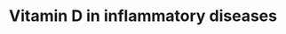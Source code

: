 ---
annotations:
- id: PW:0001011
  parent: classic metabolic pathway
  type: Pathway Ontology
  value: vitamin D metabolic pathway
- id: DOID:0050117
  parent: disease by infectious agent
  type: Disease Ontology
  value: disease by infectious agent
- id: PW:0001028
  parent: disease pathway
  type: Pathway Ontology
  value: infectious disease pathway
authors:
- Laurent
- Egonw
- Andra
- Khanspers
- MaintBot
- DeSl
- Eweitz
citedin: ''
communities: []
description: 'Vitamin D in inflammatory diseases.  Inhibition of the p38 MAP kinase
  pathway. Proinflammatory stimuli lead to p38MAP kinase phosphorylation and activation
  which subsequently induces expression of many proinflammatory proteins. MED14 is
  part of the mediator complex involved in the regulation of transcriptional initiation
  and it was found to form a complex with VDR and mediate ligand-dependent enhancement
  of transcription by the VDR. SMAD, NFAT and NFκB signaling and modulation of these
  signaling pathways by VDR/RXR. '
last-edited: 2024-08-03
ndex: 205ab8ab-8b6b-11eb-9e72-0ac135e8bacf
organisms:
- Homo sapiens
redirect_from:
- /index.php/Pathway:WP4482
- /instance/WP4482
- /instance/WP4482_r135056
revision: r135056
schema-jsonld:
- '@context': https://schema.org/
  '@id': https://wikipathways.github.io/pathways/WP4482.html
  '@type': Dataset
  creator:
    '@type': Organization
    name: WikiPathways
  description: 'Vitamin D in inflammatory diseases.  Inhibition of the p38 MAP kinase
    pathway. Proinflammatory stimuli lead to p38MAP kinase phosphorylation and activation
    which subsequently induces expression of many proinflammatory proteins. MED14
    is part of the mediator complex involved in the regulation of transcriptional
    initiation and it was found to form a complex with VDR and mediate ligand-dependent
    enhancement of transcription by the VDR. SMAD, NFAT and NFκB signaling and modulation
    of these signaling pathways by VDR/RXR. '
  keywords:
  - Cortisol
  - GCR
  - IL6
  - IkBA
  - IkKA
  - IkKB
  - IkKG
  - MAP2K3
  - MAP2K6
  - MAP3K1
  - MKP1
  - Med14
  - NFAT
  - NFKB1
  - PPP3CA
  - PPP3R1
  - RELA
  - RXR
  - SMAD3
  - SMAD4
  - TNF
  - VDR
  - Vitamin D
  - p38
  license: CC0
  name: Vitamin D in inflammatory diseases
seo: CreativeWork
title: Vitamin D in inflammatory diseases
wpid: WP4482
---